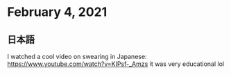 # February 4, 2021

## 日本語

I watched a cool video on swearing in Japanese: https://www.youtube.com/watch?v=KIPsf-_Amzs it was very educational lol
 
